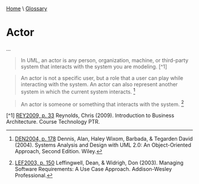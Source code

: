 [Home](../../index.html) \ [Glossary](glossary.html)

# Actor

...  

> In UML, an actor is any person, organization, machine, or third-party system that interacts with the system you are modeling. [^1] 

> An actor is not a specific user, but a role that a user can play while interacting with the system. An actor can also represent another system in which the current system interacts. [^2]

> An actor is someone or something that interacts with the system.  [^3]

[^1] [REY2009, p. 33](../references/books/Introduction-to-Business-Architecture.html) Reynolds, Chris (2009). Introduction to Business Architecture. Course Technology PTR.

[^2]: [DEN2004, p. 178](../references/books/Systems-Analysis-and-Design-with-UML-Version-2-0-An-Object-Oriented-Approach.html) Dennis, Alan, Haley Wixom, Barbada, & Tegarden David (2004). Systems Analysis and Design with UML 2.0: An Object-Oriented Approach, Second Edition. Wiley.

[^3]: [LEF2003, p. 150](../references/books/Managing-Software-Requirements-A-Use-Case-Approach.html) Leffingwell, Dean, & Widrigh, Don (2003). Managing Software Requirements: A Use Case Approach. Addison-Wesley Professional.